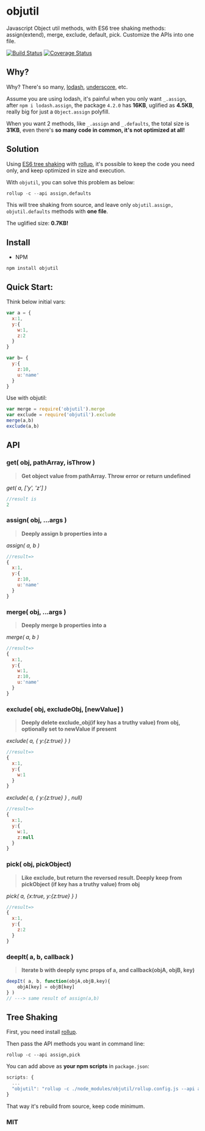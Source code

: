 # objutil

Javascript Object util methods, with ES6 tree shaking methods: assign(extend), merge, exclude, default, pick. Customize the APIs into one file.

[![Build Status](https://travis-ci.org/futurist/objutil.svg?branch=master)](https://travis-ci.org/futurist/objutil) <a href='https://coveralls.io/github/futurist/objutil?branch=master'><img src='https://coveralls.io/repos/github/futurist/objutil/badge.svg?branch=master' alt='Coverage Status' /></a>


## Why?

Why? There's so many, [lodash](https://github.com/lodash/lodash/), [underscore](https://github.com/jashkenas/underscore), etc.

Assume you are using lodash, it's painful when you only want `_.assign`, after `npm i lodash.assign`, the package `4.2.0` has **16KB**, uglified as **4.5KB**, really big for just a `Object.assign` polyfill.

When you want 2 methods, like `_.assign` and `_.defaults`, the total size is **31KB**, even there's **so many code in common, it's not optimized at all!**


## Solution

Using [ES6 tree shaking](http://javascriptplayground.com/blog/2016/02/better-bundles-rollup/) with [rollup](https://github.com/rollup/rollup), it's possible to keep the code you need only, and keep optimized in size and execution.

With `objutil`, you can solve this problem as below:

``` javascript
rollup -c --api assign,defaults
```

This will tree shaking from source, and leave only `objutil.assign, objutil.defaults` methods with **one file**.

The uglified size: **0.7KB!**


## Install

- NPM

``` shell
npm install objutil
```

## Quick Start:

Think below initial vars:

``` javascript
var a = {
  x:1,
  y:{
    w:1,
    z:2
  }
}

var b= {
  y:{
    z:10,
    u:'name'
  }
}
```

Use with objutil:

```javascript
var merge = require('objutil').merge
var exclude = require('objutil').exclude
merge(a,b)
exclude(a,b)
```

## API

### get( obj, pathArray, isThrow )

> **Get object value from pathArray. Throw error or return undefined**

*get( a, ['y', 'z'] )*

```javascript
//result is
2
```

### assign( obj, ...args )

> **Deeply assign b properties into a**

*assign( a, b )*
```javascript
//result=>
{
  x:1,
  y:{
    z:10,
    u:'name'
  }
}
```

### merge( obj, ...args )

> **Deeply merge b properties into a**

*merge( a, b )*
```javascript
//result=>
{
  x:1,
  y:{
    w:1,
    z:10,
    u:'name'
  }
}
```

### exclude( obj, excludeObj, [newValue] )

> **Deeply delete exclude_obj(if key has a truthy value) from obj, optionally set to newValue if present**

*exclude( a, { y:{z:true} } )*

```javascript
//result=>
{
  x:1,
  y:{
    w:1
  }
}
```
*exclude( a, { y:{z:true} } , null)*
```javascript
//result=>
{
  x:1,
  y:{
    w:1,
    z:null
  }
}
```

### pick( obj, pickObject)

> **Like exclude, but return the reversed result. Deeply keep from pickObject (if key has a truthy value) from obj**

*pick( a, {x:true, y:{z:true} } )*

```javascript
//result=>
{
  x:1,
  y:{
    z:2
  }
}
```


### deepIt( a, b, callback )

> **Iterate b with deeply sync props of a, and callback(objA, objB, key)**
```javascript
deepIt( a, b, function(objA,objB,key){
    objA[key] = objB[key]
} )
// ---> same result of assign(a,b)
```

## Tree Shaking

First, you need install [rollup](https://github.com/rollup/rollup).

Then pass the API methods you want in command line:

``` shell
rollup -c --api assign,pick
```

You can add above as **your npm scripts** in `package.json`:

``` javascript
scripts: {
  ...
  "objutil": "rollup -c ./node_modules/objutil/rollup.config.js --api assign,pick"
}
```

That way it's rebuild from source, keep code minimum.

### MIT
